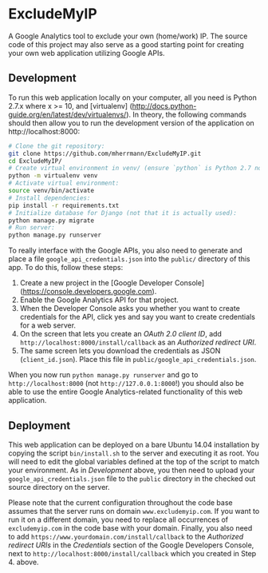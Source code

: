 # ExcludeMyIP
A Google Analytics tool to exclude your own (home/work) IP. The source code of
this project may also serve as a good starting point for creating your own web
application utilizing Google APIs.

## Development
To run this web application locally on your computer, all you need is Python
2.7.x where x >= 10, and [virtualenv]
(http://docs.python-guide.org/en/latest/dev/virtualenvs/). In theory, the 
following commands should then allow you to run the development version of the
application on http://localhost:8000:

```bash
# Clone the git repository:
git clone https://github.com/mherrmann/ExcludeMyIP.git
cd ExcludeMyIP/
# Create virtual environment in venv/ (ensure `python` is Python 2.7 not 3.x!):
python -m virtualenv venv
# Activate virtual environment:
source venv/bin/activate
# Install dependencies:
pip install -r requirements.txt
# Initialize database for Django (not that it is actually used):
python manage.py migrate
# Run server:
python manage.py runserver
```

To really interface with the Google APIs, you also need to generate and place
a file `google_api_credentials.json` into the `public/` directory of this app.
To do this, follow these steps:

1. Create a new project in the [Google Developer Console]
(https://console.developers.google.com).
2. Enable the Google Analytics API for that project.
3. When the Developer Console asks you whether you want to create credentials
for the API, click yes and say you want to create credentials for a web server.
4. On the screen that lets you create an *OAuth 2.0 client ID*, add
`http://localhost:8000/install/callback` as an *Authorized redirect URI*.
5. The same screen lets you download the credentials as JSON (`client_id.json`).
Place this file in `public/google_api_credentials.json`.

When you now run `python manage.py runserver` and go to `http://localhost:8000`
(not `http://127.0.0.1:8000`!) you should also be able to use the entire Google
Analytics-related functionality of this web application.

## Deployment
This web application can be deployed on a bare Ubuntu 14.04 installation
by copying the script `bin/install.sh` to the server and executing it as root.
You will need to edit the global variables defined at the top of the script
to match your environment. As in *Development* above, you then need to upload
your `google_api_credentials.json` file to the `public` directory in the checked
out source directory on the server.

Please note that the current configuration throughout the code base assumes that
the server runs on domain `www.excludemyip.com`. If you want to run it on a
different domain, you need to replace all occurrences of `excludemyip.com` in
the code base with your domain. Finally, you also need to add
`https://www.yourdomain.com/install/callback` to the *Authorized redirect URIs*
in the *Credentials* section of the Google Developers Console, next to
`http://localhost:8000/install/callback` which you created in Step 4. above.